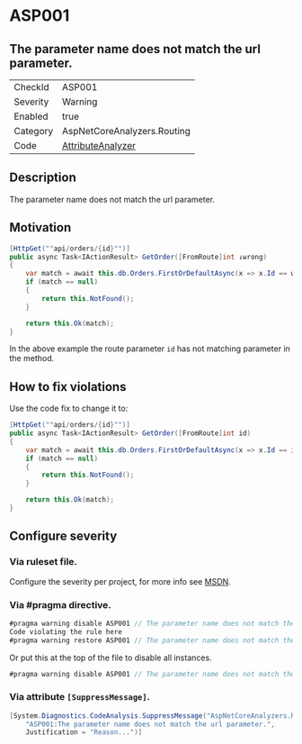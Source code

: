 ﻿# ASP001
## The parameter name does not match the url parameter.

<!-- start generated table -->
<table>
  <tr>
    <td>CheckId</td>
    <td>ASP001</td>
  </tr>
  <tr>
    <td>Severity</td>
    <td>Warning</td>
  </tr>
  <tr>
    <td>Enabled</td>
    <td>true</td>
  </tr>
  <tr>
    <td>Category</td>
    <td>AspNetCoreAnalyzers.Routing</td>
  </tr>
  <tr>
    <td>Code</td>
    <td><a href="https://github.com/DotNetAnalyzers/AspNetCoreAnalyzers/blob/master/AspNetCoreAnalyzers/Analyzers/AttributeAnalyzer.cs">AttributeAnalyzer</a></td>
  </tr>
</table>
<!-- end generated table -->

## Description

The parameter name does not match the url parameter.

## Motivation

```cs
[HttpGet(""api/orders/{id}"")]
public async Task<IActionResult> GetOrder([FromRoute]int ↓wrong)
{
    var match = await this.db.Orders.FirstOrDefaultAsync(x => x.Id == wrong);
    if (match == null)
    {
        return this.NotFound();
    }

    return this.Ok(match);
}
```

In the above example the route parameter `id` has not matching parameter in the method.

## How to fix violations

Use the code fix to change it to:

```cs
[HttpGet(""api/orders/{id}"")]
public async Task<IActionResult> GetOrder([FromRoute]int id)
{
    var match = await this.db.Orders.FirstOrDefaultAsync(x => x.Id == id);
    if (match == null)
    {
        return this.NotFound();
    }

    return this.Ok(match);
}
```

<!-- start generated config severity -->
## Configure severity

### Via ruleset file.

Configure the severity per project, for more info see [MSDN](https://msdn.microsoft.com/en-us/library/dd264949.aspx).

### Via #pragma directive.
```C#
#pragma warning disable ASP001 // The parameter name does not match the url parameter.
Code violating the rule here
#pragma warning restore ASP001 // The parameter name does not match the url parameter.
```

Or put this at the top of the file to disable all instances.
```C#
#pragma warning disable ASP001 // The parameter name does not match the url parameter.
```

### Via attribute `[SuppressMessage]`.

```C#
[System.Diagnostics.CodeAnalysis.SuppressMessage("AspNetCoreAnalyzers.Routing", 
    "ASP001:The parameter name does not match the url parameter.", 
    Justification = "Reason...")]
```
<!-- end generated config severity -->